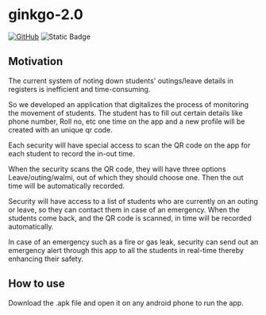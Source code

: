 # ginkgo-2.0
[![GitHub](https://img.shields.io/badge/--181717?logo=github&logoColor=ffffff)](https://github.com/)
![Static Badge](https://img.shields.io/badge/MIT)

## Motivation
The current system of noting down students' outings/leave details in registers is inefficient and time-consuming.

So we developed an application that digitalizes the process of monitoring the movement of students. 
The student has to fill out certain details like phone number, Roll no, etc one time on the app and a new profile will be created with an unique qr code.

Each security will have special access to scan the QR code on the app for each student to record the in-out time.

When the security scans the QR code, they will have three options Leave/outing/walmi, out of which they should choose one.
Then the out time will be automatically recorded. 

Security will have access to a list of students who are currently on an outing or leave, so they can contact them in case of an emergency. 
When the students come back, and the QR code is scanned, in time will be recorded automatically.

In case of an emergency such as a fire or gas leak, security can send out an emergency alert through this app to all the students in real-time thereby enhancing their safety.

## How to use
Download the .apk file and open it on any android phone to run the app.
